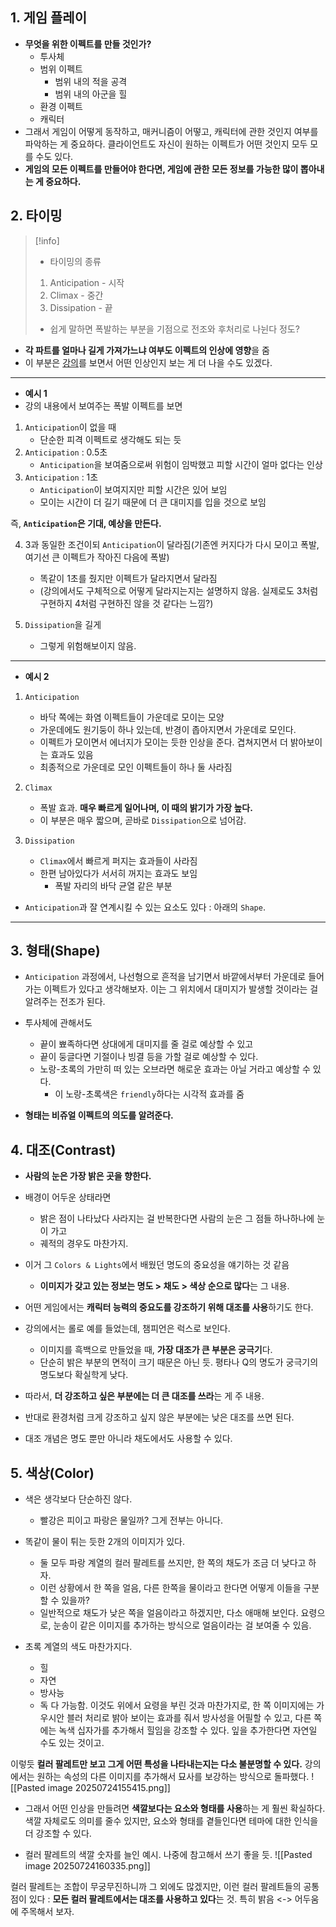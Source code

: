 
## 1. 게임 플레이
- **무엇을 위한 이펙트를 만들 것인가?**
	- 투사체
	- 범위 이펙트
		- 범위 내의 적을 공격
		- 범위 내의 아군을 힐
	- 환경 이펙트
	- 캐릭터
- 그래서 게임이 어떻게 동작하고, 매커니즘이 어떻고, 캐릭터에 관한 것인지 여부를 파악하는 게 중요하다. 클라이언트도 자신이 원하는 이펙트가 어떤 것인지 모두 모를 수도 있다.
- **게임의 모든 이펙트를 만들어야 한다면, 게임에 관한 모든 정보를 가능한 많이 뽑아내는 게 중요하다.**  

## 2. 타이밍
>[!info]
>- 타이밍의 종류
>1. Anticipation - 시작 
>2. Climax - 중간
>3. Dissipation - 끝
>- 쉽게 말하면 폭발하는 부분을 기점으로 전조와 후처리로 나뉜다 정도?

- **각 파트를 얼마나 길게 가져가느냐 여부도 이펙트의 인상에 영향**을 줌
- 이 부분은 [강의](https://www.udemy.com/course/vfx-for-games-in-unity-beginner-to-intermediate/learn/lecture/15540264#overview)를 보면서 어떤 인상인지 보는 게 더 나을 수도 있겠다.

---
- **예시 1**
- 강의 내용에서 보여주는 폭발 이펙트를 보면
1. `Anticipation`이 없을 때
	-  단순한 피격 이펙트로 생각해도 되는 듯
2. `Anticipation` : 0.5초
	- `Anticipation`을 보여줌으로써 위험이 임박했고 피할 시간이 얼마 없다는 인상
3. `Anticipation` : 1초
	- `Anticipation`이 보여지지만 피할 시간은 있어 보임
	- 모이는 시간이 더 길기 때문에 더 큰 대미지를 입을 것으로 보임

즉, **`Anticipation`은 기대, 예상을 만든다.** 

4. 3과 동일한 조건이되 `Anticipation`이 달라짐(기존엔 커지다가 다시 모이고 폭발, 여기선 큰 이펙트가 작아진 다음에 폭발)
	- 똑같이 1초를 줬지만 이펙트가 달라지면서 달라짐
	- (강의에서도 구체적으로 어떻게 달라지는지는 설명하지 않음. 실제로도 3처럼 구현하지 4처럼 구현하진 않을 것 같다는 느낌?)

5. `Dissipation`을 길게
	- 그렇게 위험해보이지 않음. 
---
- **예시 2**

1. `Anticipation`
	- 바닥 쪽에는 화염 이펙트들이 가운데로 모이는 모양
	- 가운데에도 원기둥이 하나 있는데, 반경이 좁아지면서 가운데로 모인다.
	- 이펙트가 모이면서 에너지가 모이는 듯한 인상을 준다. 겹쳐지면서 더 밝아보이는 효과도 있음
	- 최종적으로 가운데로 모인 이펙트들이 하나 둘 사라짐

2. `Climax`
	- 폭발 효과. **매우 빠르게 일어나며, 이 때의 밝기가 가장 높다.**
	- 이 부분은 매우 짧으며, 곧바로 `Dissipation`으로 넘어감.

3. `Dissipation`
	- `Climax`에서 빠르게 퍼지는 효과들이 사라짐
	- 한편 남아있다가 서서히 꺼지는 효과도 보임 
		- 폭발 자리의 바닥 균열 같은 부분

- `Anticipation`과 잘 연계시킬 수 있는 요소도 있다 : 아래의 `Shape`.

---
## 3. 형태(Shape)
- `Anticipation` 과정에서, 나선형으로 흔적을 남기면서 바깥에서부터 가운데로 들어가는 이펙트가 있다고 생각해보자. 이는 그 위치에서 대미지가 발생할 것이라는 걸 알려주는 전조가 된다. 

- 투사체에 관해서도
	- 끝이 뾰족하다면 상대에게 대미지를 줄 걸로 예상할 수 있고
	- 끝이 둥글다면 기절이나 빙결 등을 가할 걸로 예상할 수 있다. 
	- 노랑-초록의 가만히 떠 있는 오브라면 해로운 효과는 아닐 거라고 예상할 수 있다.
		- 이 노랑-초록색은 `friendly`하다는 시각적 효과를 줌

- **형태는 비쥬얼 이펙트의 의도를 알려준다.** 

## 4. 대조(Contrast)
- **사람의 눈은 가장 밝은 곳을 향한다.** 
- 배경이 어두운 상태라면
	- 밝은 점이 나타났다 사라지는 걸 반복한다면 사람의 눈은 그 점들 하나하나에 눈이 가고
	- 궤적의 경우도 마찬가지. 

- 이거 그 `Colors & Lights`에서 배웠던 명도의 중요성을 얘기하는 것 같음
	- **이미지가 갖고 있는 정보는 명도 > 채도 > 색상 순으로 많다**는 그 내용.

- 어떤 게임에서는 **캐릭터 능력의 중요도를 강조하기 위해 대조를 사용**하기도 한다. 
- 강의에서는 롤로 예를 들었는데, 챔피언은 럭스로 보인다.
	- 이미지를 흑백으로 만들었을 때, **가장 대조가 큰 부분은 궁극기**다. 
	- 단순히 밝은 부분의 면적이 크기 때문은 아닌 듯. 평타나 Q의 명도가 궁극기의 명도보다 확실학게 낮다.

- 따라서, **더 강조하고 싶은 부분에는 더 큰 대조를 쓰라**는 게 주 내용.
- 반대로 환경처럼 크게 강조하고 싶지 않은 부분에는 낮은 대조를 쓰면 된다.

- 대조 개념은 명도 뿐만 아니라 채도에서도 사용할 수 있다. 

## 5. 색상(Color)
- 색은 생각보다 단순하진 않다. 
	- 빨강은 피이고 파랑은 물일까? 그게 전부는 아니다.

- 똑같이 물이 튀는 듯한 2개의 이미지가 있다. 
	- 둘 모두 파랑 계열의 컬러 팔레트를 쓰지만, 한 쪽의 채도가 조금 더 낮다고 하자.
	- 이런 상황에서 한 쪽을 얼음, 다른 한쪽을 물이라고 한다면 어떻게 이들을 구분할 수 있을까?
	- 일반적으로 채도가 낮은 쪽을 얼음이라고 하겠지만, 다소 애매해 보인다. 요령으로, 눈송이 같은 이미지를 추가하는 방식으로 얼음이라는 걸 보여줄 수 있음.

- 초록 계열의 색도 마찬가지다. 
	- 힐
	- 자연
	- 방사능
	- 독
다 가능함. 이것도 위에서 요령을 부린 것과 마찬가지로, 한 쪽 이미지에는 가우시안 블러 처리로 밝아 보이는 효과를 줘서 방사성을 어필할 수 있고, 다른 쪽에는 녹색 십자가를 추가해서 힐임을 강조할 수 있다. 잎을 추가한다면 자연일 수도 있는 것이고.

이렇듯 **컬러 팔레트만 보고 그게 어떤 특성을 나타내는지는 다소 불분명할 수 있다.** 강의에서는 원하는 속성의 다른 이미지를 추가해서 묘사를 보강하는 방식으로 돌파했다.
![[Pasted image 20250724155415.png]]
- 그래서 어떤 인상을 만들려면 **색깔보다는 요소와 형태를 사용**하는 게 훨씬 확실하다. 색깔 자체로도 의미를 줄수 있지만, 요소와 형태를 곁들인다면 테마에 대한 인식을 더 강조할 수 있다.


- 컬러 팔레트의 색깔 숫자를 늘인 예시. 나중에 참고해서 쓰기 좋을 듯.
![[Pasted image 20250724160335.png]]

컬러 팔레트는 조합이 무궁무진하니까 그 외에도 많겠지만, 이런 컬러 팔레트들의 공통점이 있다 : **모든 컬러 팔레트에서는 대조를 사용하고 있다**는 것. 특히 밝음 <-> 어두움에 주목해서 보자.
